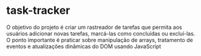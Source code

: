 # task-tracker
O objetivo do projeto é criar um rastreador de tarefas que permita aos usuários adicionar novas tarefas, marcá-las como concluídas ou excluí-las. O ponto importante é praticar sobre manipulação de arrays, tratamento de eventos e atualizações dinâmicas do DOM usando JavaScript
